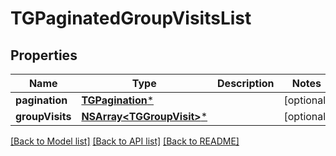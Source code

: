 # TGPaginatedGroupVisitsList

## Properties
Name | Type | Description | Notes
------------ | ------------- | ------------- | -------------
**pagination** | [**TGPagination***](TGPagination.md) |  | [optional] 
**groupVisits** | [**NSArray&lt;TGGroupVisit&gt;***](TGGroupVisit.md) |  | [optional] 

[[Back to Model list]](../README.md#documentation-for-models) [[Back to API list]](../README.md#documentation-for-api-endpoints) [[Back to README]](../README.md)


